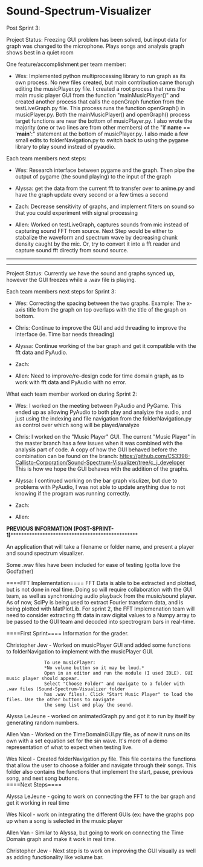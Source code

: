 # Sound-Spectrum-Visualizer

Post Sprint 3:

Project Status: Freezing GUI problem has been solved, but input data for graph was changed to the microphone. Plays songs and analysis graph shows best in a quiet room

One feature/accomplishment per team member:

- Wes: Implemented python multiprocessing library to run graph as its own process. No new files created, but main contribution came thorugh editing the musicPlayer.py file. I created a root process that runs the main music player GUI from the function "mainMusicPlayer()" and created another process that calls the openGraph function from the testLiveGraph.py file. This process runs the function openGraph() in musicPlayer.py. Both the mainMusicPlayer() and openGraph() process target functions are near the bottom of musicPlayer.py. I also wrote the majority (one or two lines are from other members) of the "if __name__ == '__main__':" statement at the bottom of musicPlayer.py. I also made a few small edits to folderNavigation.py to switch back to using the pygame library to play sound instead of pyaudio. 







Each team members next steps:

- Wes: Research interface between pygame and the graph. Then pipe the output of pygame (the sound playing) to the input of the graph

- Alyssa: get the data from the current fft to transfer over to anime.py and have the graph update every second or a few times a second

- Zach: Decrease sensitivity of graphs, and implement filters on sound so that you could experiment with signal processing

- Allen: Worked on testLiveGraph, captures sounds from mic instead of capturing sound FFT from source. Next Step would be either to stabalize the waveform and spectrum wave by decreasing chunk density caught by the mic. Or, try to convert it into a fft reader and capture sound fft directly from sound source. 




*************************************************************************************************************************

*************************************************************************************************************************

Project Status: Currently we have the sound and graphs synced up, however the GUI freezes while a .wav file is playing.
		
Each team members next steps for Sprint 3:

- Wes: Correcting the spacing between the two graphs. Example: The x-axis title from the graph on top overlaps with the title of the graph on bottom.

- Chris: Continue to improve the GUI and add threading to improve the interface (ie. Time bar needs threading)

- Alyssa: Continue working of the bar graph and get it compatible with the fft data and PyAudio.

- Zach: 

- Allen: Need to improve/re-design code for time domain graph, as to work with fft data and PyAudio with no error. 

What each team member worked on during Sprint 2:

- Wes: I worked on the meeting between PyAudio and PyGame. This ended up as allowing PyAudio to both play and analyize the audio, and just using the indexing and file navigation from the folderNavigation.py as control over which song will be played/analyze

- Chris: I worked on the "Music Player" GUI. The current "Music Player" in the master branch has a few issues when it was combined with the analysis part of code. A copy of how the GUI behaved before the combination can be found on the branch: https://github.com/CS3398-Callisto-Corporation/Sound-Spectrum-Visualizer/tree/c_j_developer This is how we hope the GUI behaves with the addition of the graphs.

- Alyssa: I continued working on the bar graph visulizer, but due to problems with PyAudio, I was not able to update anything due to not knowing if the program  was running correctly.

- Zach: 

- Allen:


******************************PREVIOUS INFORMATION (POST-SPRINT-1)******************************************************************************

An application that will take a filename or folder name, and present a player and sound spectrum visualizer.

Some .wav files have been included for ease of testing (gotta love the Godfather)





====FFT Implementation====
FFT Data is able to be extracted and plotted, but is not done in real time. Doing so will require
collaboration with the GUI team, as well as synchronizing audio playback from the music/sound player.
As of now, SciPy is being used to extract Fourier transform data, and is being plotted with MatPlotLib.
For sprint 2, the FFT Implemenation team will need to consider extracting fft data in raw digital values
to a Numpy array to be passed to the GUI team and decoded into spectrogram bars in real-time.

====First Sprint====
Information for the grader.

Christopher Jew - Worked on musicPlayer GUI and added some functions to folderNavigation to implement
				  with the musicPlayer GUI.
				  
				  To use musicPlayer:
				  *No volume button so it may be loud.*
				  Open in an editor and run the module (I used IDLE). GUI music player should appear.
				  Select "Choose Folder" and navigate to a folder with .wav files (Sound-Spectrum-Visualizer folder
				  has .wav files). Click "Start Music Player" to load the files. Use the other buttons to navigate
				  the song list and play the sound. 
				  
Alyssa LeJeune - worked on animatedGraph.py and got it to run by itself by generating random numbers.

Allen Van - Worked on the TimeDomainGUI.py file, as of now it runs on its own with a set equation set for the sin wave. It's more of a demo representation of what to expect when testing live.

Wes Nicol - Created folderNavigation.py file. This file contains the functions that allow the user to choose a folder and navigate through their songs.
            This folder also contains the functions that implement the start, pause, previous song, and next song buttons.  
====Next Steps====

Alyssa LeJeune - going to work on connecting the FFT to the bar graph and get it working in real time

Wes Nicol - work on integrating the different GUIs (ex: have the graphs pop up when a song is selected in the music player

Allen Van - Similar to Alyssa, but going to work on connecting the Time Domain graph and make it work in real time. 

Christopher Jew - Next step is to work on improving the GUI visually as well as adding functionality like volume bar.

